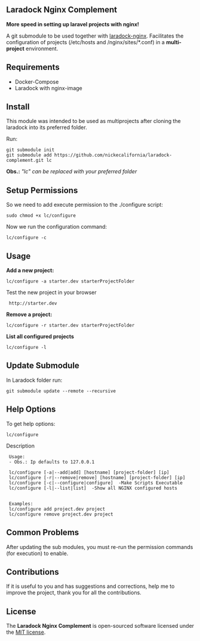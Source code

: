 ## Laradock Nginx Complement

**More speed in setting up laravel projects with nginx!**

A git submodule to be used together with [laradock-nginx](https://github.com/laradock/laradock). Facilitates the configuration of projects (/etc/hosts and /nginx/sites/*.conf) in a **multi-project** environment.



## Requirements

- Docker-Compose
- Laradock with nginx-image



## Install

This module was intended to be used as multiprojects after cloning the laradock into its preferred folder.

Run:
```
git submodule init
git submodule add https://github.com/nickecalifornia/laradock-complement.git lc
```
**Obs.:** *"lc" can be replaced with your preferred folder*



## Setup Permissions

So we need to add execute permission to the ./configure script:
```
sudo chmod +x lc/configure
```

Now we run the configuration command:
```
lc/configure -c
```



## Usage

**Add a new project:**
```
lc/configure -a starter.dev starterProjectFolder 
```

Test the new project in your browser
```
 http://starter.dev
```

**Remove a project:**
```
lc/configure -r starter.dev starterProjectFolder 
```

**List all configured projects**
```
lc/configure -l
```



## Update Submodule

In Laradock folder run:
```
git submodule update --remote --recursive
```



## Help Options

To get help options:
```
lc/configure
```

Description
```
 Usage:
 - Obs.: Ip defaults to 127.0.0.1

 lc/configure [-a|--add|add] [hostname] [project-folder] [ip]
 lc/configure [-r|--remove|remove] [hostname] [project-folder] [ip]
 lc/configure [-c|--configure|configure]  -Make Scripts Executable
 lc/configure [-l|--list|list]  -Show all NGINX configured hosts
 
 
 Examples:
 lc/configure add project.dev project
 lc/configure remove project.dev project
```




## Common Problems

After updating the sub modules, you must re-run the permission commands (for execution) to enable.



## Contributions

If it is useful to you and has suggestions and corrections, help me to improve the project, thank you for all the contributions.



## License

The **Laradock Nginx Complement** is open-sourced software licensed under the [MIT license](http://opensource.org/licenses/MIT).